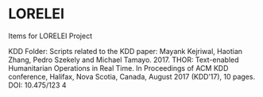 # LORELEI
Items for LORELEI Project

KDD Folder: 
Scripts related to the KDD paper:
Mayank Kejriwal, Haotian Zhang,
Pedro Szekely and Michael Tamayo. 2017. THOR: Text-enabled Humanitarian
Operations in Real Time. In Proceedings of ACM KDD conference,
Halifax, Nova Scotia, Canada, August 2017 (KDD’17), 10 pages.
DOI: 10.475/123 4
